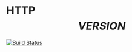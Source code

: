 # HTTP $$VERSION$$

[![Build Status](https://travis-ci.org/monolith-php/http.svg?branch=master)](https://travis-ci.org/monolith-php/http)